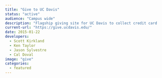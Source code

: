```yaml
---
title: "Give to UC Davis"
status: "active"
audience: "Campus wide"
description: "Flagship giving site for UC Davis to collect credit card donations for a wide variety of campus areas and funds. Give to UC Davis increased online donations by over 20% in its first year of operation."
current-url: "https://give.ucdavis.edu/"
date: 2015-01-22
developers:
  - Scott Kirkland
  - Ken Taylor
  - Jason Sylvestre
  - Cal Doval
image: "give"
categories:
  - featured
---
```

